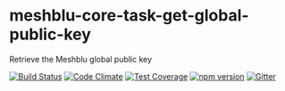 # meshblu-core-task-get-global-public-key
Retrieve the Meshblu global public key

[![Build Status](https://travis-ci.org/octoblu/meshblu-core-task-get-global-public-key.svg?branch=master)](https://travis-ci.org/octoblu/meshblu-core-task-get-global-public-key)
[![Code Climate](https://codeclimate.com/github/octoblu/meshblu-core-task-get-global-public-key/badges/gpa.svg)](https://codeclimate.com/github/octoblu/meshblu-core-task-get-global-public-key)
[![Test Coverage](https://codeclimate.com/github/octoblu/meshblu-core-task-get-global-public-key/badges/coverage.svg)](https://codeclimate.com/github/octoblu/meshblu-core-task-get-global-public-key)
[![npm version](https://badge.fury.io/js/meshblu-core-task-get-global-public-key.svg)](http://badge.fury.io/js/meshblu-core-task-get-global-public-key)
[![Gitter](https://badges.gitter.im/octoblu/help.svg)](https://gitter.im/octoblu/help)

